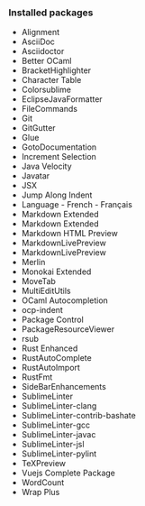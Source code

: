 ### Installed packages

- Alignment
- AsciiDoc
- Asciidoctor
- Better OCaml
- BracketHighlighter
- Character Table
- Colorsublime
- EclipseJavaFormatter
- FileCommands
- Git
- GitGutter
- Glue
- GotoDocumentation
- Increment Selection
- Java Velocity
- Javatar
- JSX
- Jump Along Indent
- Language - French - Français
- Markdown Extended
- Markdown Extended
- Markdown HTML Preview
- MarkdownLivePreview
- MarkdownLivePreview
- Merlin
- Monokai Extended
- MoveTab
- MultiEditUtils
- OCaml Autocompletion
- ocp-indent
- Package Control
- PackageResourceViewer
- rsub
- Rust Enhanced
- RustAutoComplete
- RustAutoImport
- RustFmt
- SideBarEnhancements
- SublimeLinter
- SublimeLinter-clang
- SublimeLinter-contrib-bashate
- SublimeLinter-gcc
- SublimeLinter-javac
- SublimeLinter-jsl
- SublimeLinter-pylint
- TeXPreview
- Vuejs Complete Package
- WordCount
- Wrap Plus

